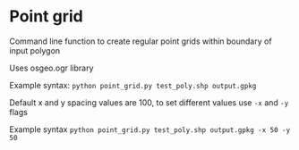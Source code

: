 # Point grid

Command line function to create regular point grids within boundary of input polygon

Uses osgeo.ogr library

Example syntax: ```python point_grid.py test_poly.shp output.gpkg```

Default x and y spacing values are 100, to set different values use `-x` and `-y` flags

Example syntax ```python point_grid.py test_poly.shp output.gpkg -x 50 -y 50```

